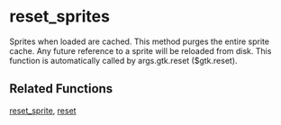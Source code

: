 # reset_sprites

Sprites when loaded are cached. This method purges the entire sprite cache.  Any future reference to a sprite will be reloaded from disk.  This function is automatically called by args.gtk.reset ($gtk.reset).


## Related Functions

[reset_sprite](reset_sprite.md), [reset](reset.md)
